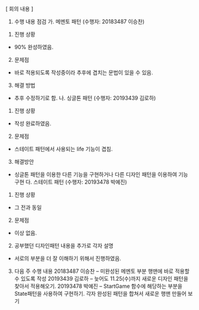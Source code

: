 [ 회의 내용 ]
1. 수행 내용 점검
 가. 메멘토 패턴 (수행자: 20183487 이승찬)
  1) 진행 상황
   - 90% 완성하였음.
  2) 문제점
   - 바로 적용되도록 작성중이라 추후에 겹치는 문법이 있을 수 있음.
  3) 해결 방법
   - 추후 수정하기로 함.
 나. 싱글톤 패턴 (수행자: 20193439 김로하)
  1) 진행 상황
   - 작성 완료하였음.
  2) 문제점
   - 스테이트 패턴에서 사용되는 life 기능이 겹침.
  3) 해결방안
   - 싱글톤 패턴을 이용한 다른 기능을 구현하거나 다른 디자인 패턴을 이용하여 기능 구현
 다. 스테이트 패턴 (수행자: 20193478 박예진)
  1) 진행 상황
   - 그 전과 동일
  2) 문제점
   - 이상 없음.
2. 공부했던 디자인패턴 내용을 추가로 각자 설명
 - 서로의 부분을 더 잘 이해하기 위해서 진행하였음.
3. 다음 주 수행 내용
 20183487 이승찬 – 미완성된 메멘토 부분 행맨에 바로 적용할 수 있도록 작성
 20193439 김로하 – 늦어도 11.25(수)까지 새로운 디자인 패턴을 찾아서 적용해오기.
 20193478 박예진 – StartGame 함수에 해당하는 부분을 State패턴을 사용하여 구현하기.
 각자 완성된 패턴을 합쳐서 새로운 행맨 만들어 보기
